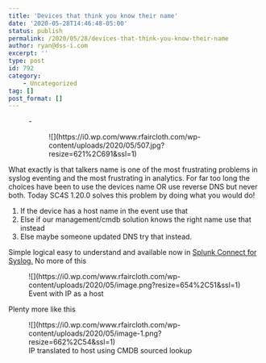 ```yaml
---
title: 'Devices that think you know their name'
date: '2020-05-28T14:46:48-05:00'
status: publish
permalink: /2020/05/28/devices-that-think-you-know-their-name
author: ryan@dss-i.com
excerpt: ''
type: post
id: 792
category:
    - Uncategorized
tag: []
post_format: []
---
```

<figure class="wp-block-gallery columns-1 is-cropped">- <figure>![](https://i0.wp.com/www.rfaircloth.com/wp-content/uploads/2020/05/507.jpg?resize=621%2C691&ssl=1)</figure>

</figure>What exactly is that talkers name is one of the most frustrating problems in syslog eventing and the most frustrating in analytics. For far too long the choices have been to use the devices name OR use reverse DNS but never both. Today SC4S 1.20.0 solves this problem by doing what you would do!

1. If the device has a host name in the event use that
2. Else if our management/cmdb solution knows the right name use that instead
3. Else maybe someone updated DNS try that instead.

Simple logical easy to understand and available now in [Splunk Connect for Syslog.](https://splunk-connect-for-syslog.readthedocs.io/) No more of this

<figure class="wp-block-image size-large">![](https://i0.wp.com/www.rfaircloth.com/wp-content/uploads/2020/05/image.png?resize=654%2C51&ssl=1)<figcaption>Event with IP as a host </figcaption></figure>Plenty more like this

<figure class="wp-block-image size-large">![](https://i0.wp.com/www.rfaircloth.com/wp-content/uploads/2020/05/image-1.png?resize=662%2C54&ssl=1)<figcaption>IP translated to host using CMDB sourced lookup</figcaption></figure>